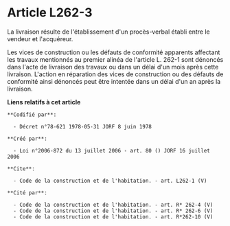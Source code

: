 # Article L262-3

La livraison résulte de l'établissement d'un procès-verbal établi entre le vendeur et l'acquéreur. 

Les vices de construction ou les défauts de conformité apparents affectant les travaux mentionnés au premier alinéa de
l'article L. 262-1 sont dénoncés dans l'acte de livraison des travaux ou dans un délai d'un mois après cette livraison.
L'action en réparation des vices de construction ou des défauts de conformité ainsi dénoncés peut être intentée dans un délai
d'un an après la livraison.

**Liens relatifs à cet article**

	**Codifié par**:

	  - Décret n°78-621 1978-05-31 JORF 8 juin 1978

	**Créé par**:

	  - Loi n°2006-872 du 13 juillet 2006 - art. 80 () JORF 16 juillet 2006

	**Cite**:

	  - Code de la construction et de l'habitation. - art. L262-1 (V)

	**Cité par**:

	  - Code de la construction et de l'habitation. - art. R* 262-4 (V)
	  - Code de la construction et de l'habitation. - art. R* 262-6 (V)
	  - Code de la construction et de l'habitation. - art. R*262-10 (V)
